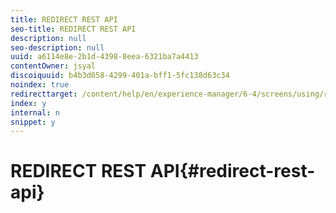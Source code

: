 ```yaml
---
title: REDIRECT REST API
seo-title: REDIRECT REST API
description: null
seo-description: null
uuid: a6114e8e-2b1d-4398-8eea-6321ba7a4413
contentOwner: jsyal
discoiquuid: b4b3d058-4299-401a-bff1-5fc138d63c34
noindex: true
redirecttarget: /content/help/en/experience-manager/6-4/screens/using/rest-api
index: y
internal: n
snippet: y
---
```


# REDIRECT REST API{#redirect-rest-api}

